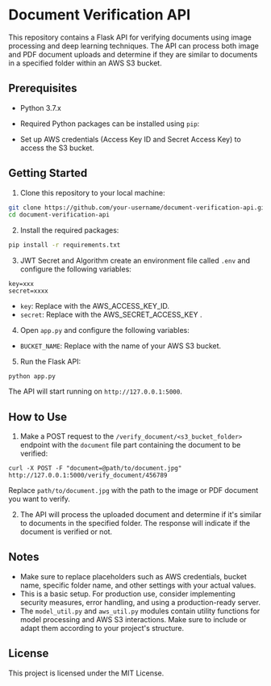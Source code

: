 # Document Verification API

This repository contains a Flask API for verifying documents using image processing and deep learning techniques. The API can process both image and PDF document uploads and determine if they are similar to documents in a specified folder within an AWS S3 bucket.

## Prerequisites

- Python 3.7.x
- Required Python packages can be installed using `pip`:

- Set up AWS credentials (Access Key ID and Secret Access Key) to access the S3 bucket.

## Getting Started

1. Clone this repository to your local machine:
```bash
git clone https://github.com/your-username/document-verification-api.git
cd document-verification-api
```

2. Install the required packages:
```bash
pip install -r requirements.txt
```

3. JWT Secret and Algorithm
create an environment file called `.env` and configure the following variables:

```
key=xxx
secret=xxxx
```

- `key`: Replace with the AWS_ACCESS_KEY_ID.
- `secret`: Replace with the AWS_SECRET_ACCESS_KEY .


4. Open `app.py` and configure the following variables:

- `BUCKET_NAME`: Replace with the name of your AWS S3 bucket.

5. Run the Flask API:

```
python app.py
```


The API will start running on `http://127.0.0.1:5000`.

## How to Use

1. Make a POST request to the `/verify_document/<s3_bucket_folder>` endpoint with the `document` file part containing the document to be verified:

```
curl -X POST -F "document=@path/to/document.jpg" http://127.0.0.1:5000/verify_document/456789
```

Replace `path/to/document.jpg` with the path to the image or PDF document you want to verify.

2. The API will process the uploaded document and determine if it's similar to documents in the specified folder. The response will indicate if the document is verified or not.

## Notes

- Make sure to replace placeholders such as AWS credentials, bucket name, specific folder name, and other settings with your actual values.
- This is a basic setup. For production use, consider implementing security measures, error handling, and using a production-ready server.
- The `model_util.py` and `aws_util.py` modules contain utility functions for model processing and AWS S3 interactions. Make sure to include or adapt them according to your project's structure.

## License

This project is licensed under the MIT License.







